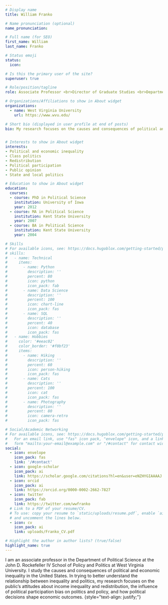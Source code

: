 ```yaml
---
# Display name
title: William Franko

# Name pronunciation (optional)
name_pronunciation:

# Full name (for SEO)
first_name: William
last_name: Franko

# Status emoji
status:
  icon:

# Is this the primary user of the site?
superuser: true

# Role/position/tagline
role: Associate Professor <br>Director of Graduate Studies <br>Department of Political Science

# Organizations/Affiliations to show in About widget
organizations:
  - name: West Virginia University
    url: https://www.wvu.edu/

# Short bio (displayed in user profile at end of posts)
bio: My research focuses on the causes and consequences of political and economic inequality.


# Interests to show in About widget
interests:
- Political and economic inequality
- Class politics
- Redistribution
- Political participation
- Public opinion
- State and local politics

# Education to show in About widget
education:
  courses:
  - course: PhD in Political Science
    institution: University of Iowa
    year: 2012
  - course: MA in Political Science
    institution: Kent State University
    year: 2007
  - course: BA in Political Science
    institution: Kent State University
    year: 2004

# Skills
# For available icons, see: https://docs.hugoblox.com/getting-started/page-builder/#icons
# skills:
#   - name: Technical
#     items:
#       - name: Python
#         description: ''
#         percent: 80
#         icon: python
#         icon_pack: fab
#       - name: Data Science
#         description: ''
#         percent: 100
#         icon: chart-line
#         icon_pack: fas
#       - name: SQL
#         description: ''
#         percent: 40
#         icon: database
#         icon_pack: fas
#   - name: Hobbies
#     color: '#eeac02'
#     color_border: '#f0bf23'
#     items:
#       - name: Hiking
#         description: ''
#         percent: 60
#         icon: person-hiking
#         icon_pack: fas
#       - name: Cats
#         description: ''
#         percent: 100
#         icon: cat
#         icon_pack: fas
#       - name: Photography
#         description: ''
#         percent: 80
#         icon: camera-retro
#         icon_pack: fas

# Social/Academic Networking
# For available icons, see: https://docs.hugoblox.com/getting-started/page-builder/#icons
#   For an email link, use "fas" icon pack, "envelope" icon, and a link in the
#   form "mailto:your-email@example.com" or "/#contact" for contact widget.
social:
  - icon: envelope
    icon_pack: fas
    link: '/#contact'
  - icon: google-scholar
    icon_pack: ai
    link: https://scholar.google.com/citations?hl=en&user=eNZHYGIAAAAJ
  - icon: orcid
    icon_pack: ai
    link: https://orcid.org/0000-0002-2662-7827
  - icon: twitter
    icon_pack: fab
    link: https://twitter.com/wwfranko
  # Link to a PDF of your resume/CV.
  # To use: copy your resume to `static/uploads/resume.pdf`, enable `ai` icons in `params.yaml`,
  # and uncomment the lines below.
  - icon: cv
    icon_pack: ai
    link: uploads/Franko_CV.pdf

# Highlight the author in author lists? (true/false)
highlight_name: true
---
```


I am an associate professor in the Department of Political Science at the John D. Rockefeller IV School of Policy and Politics at West Virginia University. I study the causes and consequences of political and economic inequality in the United States. In trying to better understand the relationship between inequality and politics, my research focuses on the public’s attitudes about income inequality and redistribution, the influence of political participation bias on politics and policy, and how political decisions shape economic outcomes.
{style="text-align: justify;"}
